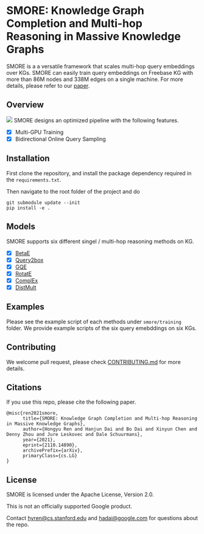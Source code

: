 # SMORE: Knowledge Graph Completion and Multi-hop Reasoning in Massive Knowledge Graphs

SMORE is a a versatile framework that scales multi-hop query embeddings over KGs. SMORE can easily train query embeddings on Freebase KG with more than 86M nodes and 338M edges on a single machine. For more details, please refer to our [paper](https://arxiv.org/pdf/2110.14890.pdf).

## Overview
![](https://github.com/google-research/smore/blob/main/assets/pipeline.png?raw=true)
SMORE designs an optimized pipeline with the following features.
- [x] Multi-GPU Training
- [x] Bidirectional Online Query Sampling

## Installation

First clone the repository, and install the package dependency required in the `requirements.txt`. 

Then navigate to the root folder of the project and do 

    git submodule update --init
    pip install -e .

## Models

SMORE supports six different singel / multi-hop reasoning methods on KG.
- [x] [BetaE](https://arxiv.org/abs/2010.11465)
- [x] [Query2box](https://arxiv.org/abs/2002.05969)
- [x] [GQE](https://arxiv.org/abs/1806.01445)
- [x] [RotatE](https://arxiv.org/abs/1902.10197)
- [x] [ComplEx](https://arxiv.org/abs/1606.06357)
- [x] [DistMult](https://arxiv.org/abs/1412.6575)

## Examples

Please see the example script of each methods under `smore/training` folder. We provide example scripts of the six query emebddings on six KGs.

## Contributing

We welcome pull request, please check [CONTRIBUTING.md](https://github.com/Hanjun-Dai/multihop_kg/blob/license/CONTRIBUTING.md) for more details.

## Citations

If you use this repo, please cite the following paper.

```
@misc{ren2021smore,
      title={SMORE: Knowledge Graph Completion and Multi-hop Reasoning in Massive Knowledge Graphs}, 
      author={Hongyu Ren and Hanjun Dai and Bo Dai and Xinyun Chen and Denny Zhou and Jure Leskovec and Dale Schuurmans},
      year={2021},
      eprint={2110.14890},
      archivePrefix={arXiv},
      primaryClass={cs.LG}
}
```

## License
SMORE is licensed under the Apache License, Version 2.0.

This is not an officially supported Google product.

Contact hyren@cs.stanford.edu and hadai@google.com for questions about the repo.
